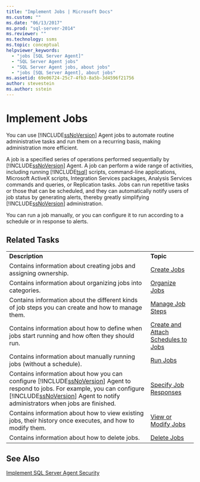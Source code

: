 ```yaml
---
title: "Implement Jobs | Microsoft Docs"
ms.custom: ""
ms.date: "06/13/2017"
ms.prod: "sql-server-2014"
ms.reviewer: ""
ms.technology: ssms
ms.topic: conceptual
helpviewer_keywords: 
  - "jobs [SQL Server Agent]"
  - "SQL Server Agent jobs"
  - "SQL Server Agent jobs, about jobs"
  - "jobs [SQL Server Agent], about jobs"
ms.assetid: 69e06724-25c7-4fb3-8a5b-3d4596f21756
author: stevestein
ms.author: sstein
---
```

# Implement Jobs
  You can use [!INCLUDE[ssNoVersion](../../includes/ssnoversion-md.md)] Agent jobs to automate routine administrative tasks and run them on a recurring basis, making administration more efficient.  
  
 A job is a specified series of operations performed sequentially by [!INCLUDE[ssNoVersion](../../includes/ssnoversion-md.md)] Agent. A job can perform a wide range of activities, including running [!INCLUDE[tsql](../../includes/tsql-md.md)] scripts, command-line applications, Microsoft ActiveX scripts, Integration Services packages, Analysis Services commands and queries, or Replication tasks. Jobs can run repetitive tasks or those that can be scheduled, and they can automatically notify users of job status by generating alerts, thereby greatly simplifying [!INCLUDE[ssNoVersion](../../includes/ssnoversion-md.md)] administration.  
  
 You can run a job manually, or you can configure it to run according to a schedule or in response to alerts.  
  
## Related Tasks  
  
|||  
|-|-|  
|**Description**|**Topic**|  
|Contains information about creating jobs and assigning ownership.|[Create Jobs](create-jobs.md)|  
|Contains information about organizing jobs into categories.|[Organize Jobs](organize-jobs.md)|  
|Contains information about the different kinds of job steps you can create and how to manage them.|[Manage Job Steps](manage-job-steps.md)|  
|Contains information about how to define when jobs start running and how often they should run.|[Create and Attach Schedules to Jobs](create-and-attach-schedules-to-jobs.md)|  
|Contains information about manually running jobs (without a schedule).|[Run Jobs](run-jobs.md)|  
|Contains information about how you can configure [!INCLUDE[ssNoVersion](../../includes/ssnoversion-md.md)] Agent to respond to jobs. For example, you can configure [!INCLUDE[ssNoVersion](../../includes/ssnoversion-md.md)] Agent to notify administrators when jobs are finished.|[Specify Job Responses](specify-job-responses.md)|  
|Contains information about how to view existing jobs, their history once executes, and how to modify them.|[View or Modify Jobs](view-or-modify-jobs.md)|  
|Contains information about how to delete jobs.|[Delete Jobs](delete-jobs.md)|  
  
## See Also  
 [Implement SQL Server Agent Security](implement-sql-server-agent-security.md)  
  
  
